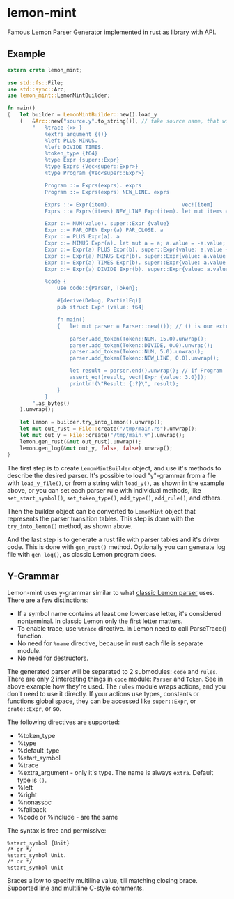 # lemon-mint
Famous Lemon Parser Generator implemented in rust as library with API.

## Example

```rust
extern crate lemon_mint;

use std::fs::File;
use std::sync::Arc;
use lemon_mint::LemonMintBuilder;

fn main()
{	let builder = LemonMintBuilder::new().load_y
	(	&Arc::new("source.y".to_string()), // fake source name, that will appear in error messages
		"	%trace {>> }
			%extra_argument {()}
			%left PLUS MINUS.
			%left DIVIDE TIMES.
			%token_type {f64}
			%type Expr {super::Expr}
			%type Exprs {Vec<super::Expr>}
			%type Program {Vec<super::Expr>}

			Program ::= Exprs(exprs). exprs
			Program ::= Exprs(exprs) NEW_LINE. exprs

			Exprs ::= Expr(item).                       vec![item]
			Exprs ::= Exprs(items) NEW_LINE Expr(item). let mut items = items; items.push(item); items

			Expr ::= NUM(value). super::Expr {value}
			Expr ::= PAR_OPEN Expr(a) PAR_CLOSE. a
			Expr ::= PLUS Expr(a). a
			Expr ::= MINUS Expr(a). let mut a = a; a.value = -a.value; a
			Expr ::= Expr(a) PLUS Expr(b). super::Expr{value: a.value + b.value}
			Expr ::= Expr(a) MINUS Expr(b). super::Expr{value: a.value - b.value}
			Expr ::= Expr(a) TIMES Expr(b). super::Expr{value: a.value * b.value}
			Expr ::= Expr(a) DIVIDE Expr(b). super::Expr{value: a.value / b.value}

			%code {
				use code::{Parser, Token};

                #[derive(Debug, PartialEq)]
				pub struct Expr {value: f64}

				fn main()
				{	let mut parser = Parser::new(()); // () is our extra argument, that will be accessible in actions, and also through parser.extra

					parser.add_token(Token::NUM, 15.0).unwrap();
					parser.add_token(Token::DIVIDE, 0.0).unwrap();
					parser.add_token(Token::NUM, 5.0).unwrap();
					parser.add_token(Token::NEW_LINE, 0.0).unwrap();

					let result = parser.end().unwrap(); // if Program
                    assert_eq!(result, vec![Expr {value: 3.0}]);
                    println!(\"Result: {:?}\", result);
				}
			}
		".as_bytes()
	).unwrap();

	let lemon = builder.try_into_lemon().unwrap();
	let mut out_rust = File::create("/tmp/main.rs").unwrap();
	let mut out_y = File::create("/tmp/main.y").unwrap();
	lemon.gen_rust(&mut out_rust).unwrap();
	lemon.gen_log(&mut out_y, false, false).unwrap();
}
```

The first step is to create `LemonMintBuilder` object, and use it's methods to describe the desired parser. It's possible to load "y"-grammar from a file with `load_y_file()`, or from a string with `load_y()`, as shown in the example above, or you can set each parser rule with individual methods, like `set_start_symbol()`, `set_token_type()`, `add_type()`, `add_rule()`, and others.

Then the builder object can be converted to `LemonMint` object that represents the parser transition tables. This step is done with the `try_into_lemon()` method, as shown above.

And the last step is to generate a rust file with parser tables and it's driver code. This is done with `gen_rust()` method. Optionally you can generate log file with `gen_log()`, as classic Lemon program does.

## Y-Grammar

Lemon-mint uses y-grammar similar to what [classic Lemon parser](https://www.hwaci.com/sw/lemon/) uses. There are a few distinctions:

* If a symbol name contains at least one lowercase letter, it's considered nonterminal. In classic Lemon only the first letter matters.
* To enable trace, use `%trace` directive. In Lemon need to call ParseTrace() function.
* No need for `%name` directive, because in rust each file is separate module.
* No need for destructors.

The generated parser will be separated to 2 submodules: `code` and `rules`. There are only 2 interesting things in `code` module: `Parser` and `Token`. See in above example how they're used. The `rules` module wraps actions, and you don't need to use it directly. If your actions use types, constants or functions global space, they can be accessed like `super::Expr`, or `crate::Expr`, or so.

The following directives are supported:

* %token_type
* %type
* %default_type
* %start_symbol
* %trace
* %extra_argument - only it's type. The name is always `extra`. Default type is `()`.
* %left
* %right
* %nonassoc
* %fallback
* %code or %include - are the same

The syntax is free and permissive:

```
%start_symbol {Unit}
/* or */
%start_symbol Unit.
/* or */
%start_symbol Unit
```

Braces allow to specify multiline value, till matching closing brace. Supported line and multiline C-style comments.
